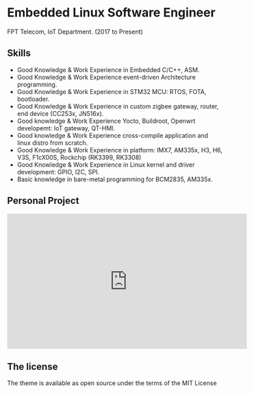 # Embedded Linux Software Engineer

FPT Telecom, IoT Department.                (2017 to Present)


## Skills

- Good Knowledge & Work Experience in Embedded C/C++, ASM.
- Good Knowledge & Work Experience event-driven Architecture programming.
- Good Knowledge & Work Experience in STM32 MCU: RTOS, FOTA, bootloader.
- Good Knowledge & Work Experience in custom zigbee gateway, router, end device (CC253x, JN516x).
- Good knowledge & Work Experience Yocto, Buildroot, Openwrt developemt: IoT gateway, QT-HMI.
- Good knowledge & Work Experience cross-compile application and linux distro from scratch.
- Good Knowledge & Work Experience in platform: IMX7, AM335x, H3, H6, V3S, F1cX00S, Rockchip (RK3399, RK3308)
- Good Knowledge & Work Experience in Linux kernel and driver development: GPIO, I2C, SPI.
- Basic knowledge in bare-metal programming for BCM2835, AM335x.







## Personal Project


<iframe width="560" height="315" src="https://youtu.be/XeEEIfbIYdg" frameborder="0" allow="autoplay; encrypted-media" allowfullscreen></iframe>


## The license

The theme is available as open source under the terms of the MIT License

